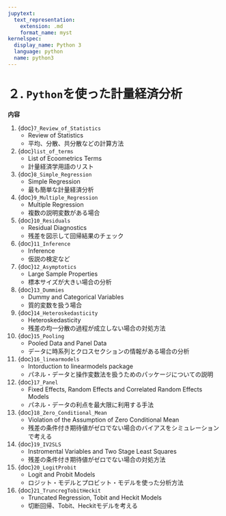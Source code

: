 ```yaml
---
jupytext:
  text_representation:
    extension: .md
    format_name: myst
kernelspec:
  display_name: Python 3
  language: python
  name: python3
---
```


# ２. `Python`を使った計量経済分析
**内容**

1. {doc}`7_Review_of_Statistics` 
   - Review of Statistics
   - 平均、分散、共分散などの計算方法
1. {doc}`list_of_terms`
   - List of Ecoometrics Terms
   - 計量経済学用語のリスト
1. {doc}`8_Simple_Regression`
   - Simple Regression
   - 最も簡単な計量経済分析
1. {doc}`9_Multiple_Regression`
   - Multiple Regression
   - 複数の説明変数がある場合
1. {doc}`10_Residuals`
   - Residual Diagnostics
   - 残差を図示して回帰結果のチェック
1. {doc}`11_Inference`
   - Inference
   - 仮説の検定など
1. {doc}`12_Asymptotics`
   - Large Sample Properties
   - 標本サイズが大きい場合の分析
1. {doc}`13_Dummies`
   - Dummy and Categorical Variables
   - 質的変数を扱う場合
1. {doc}`14_Heteroskedasticity`
   - Heteroskedasticity
   - 残差の均一分散の過程が成立しない場合の対処方法
1. {doc}`15_Pooling`
   - Pooled Data and Panel Data
   - データに時系列とクロスセクションの情報がある場合の分析
1. {doc}`16_linearmodels`
   - Intorduction to linearmodels package
   - パネル・データと操作変数法を扱うためのパッケージについての説明
1. {doc}`17_Panel`
   - Fixed Effects, Random Effects and Correlated Random Effects Models
   - パネル・データの利点を最大限に利用する手法
1. {doc}`18_Zero_Conditional_Mean`
   - Violation of the Assumption of Zero Conditional Mean
   - 残差の条件付き期待値がゼロでない場合のバイアスをシミュレーションで考える
1. {doc}`19_IV2SLS`
   - Instromental Variables and Two Stage Least  Squares
   - 残差の条件付き期待値がゼロでない場合の対処方法
1. {doc}`20_LogitProbit`
   - Logit and Probit Models
   - ロジット・モデルとプロビット・モデルを使った分析方法
1. {doc}`21_TruncregTobitHeckit`
   - Truncated Regression, Tobit and Heckit Models
   - 切断回帰、Tobit、Heckitモデルを考える
